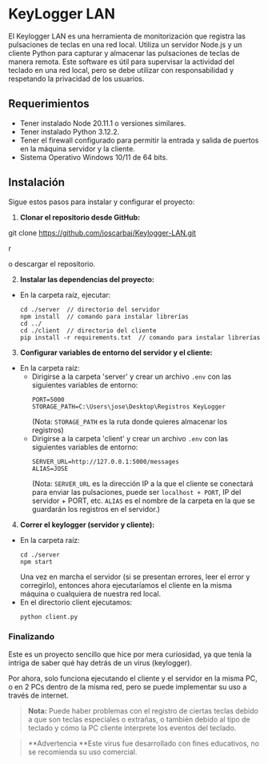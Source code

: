 # KeyLogger LAN

El Keylogger LAN es una herramienta de monitorización que registra las pulsaciones de teclas en una red local. Utiliza un servidor Node.js y un cliente Python para capturar y almacenar las pulsaciones de teclas de manera remota. Este software es útil para supervisar la actividad del teclado en una red local, pero se debe utilizar con responsabilidad y respetando la privacidad de los usuarios.

## Requerimientos

- Tener instalado Node 20.11.1 o versiones similares.
- Tener instalado Python 3.12.2.
- Tener el firewall configurado para permitir la entrada y salida de puertos en la máquina servidor y la cliente.
- Sistema Operativo Windows 10/11 de 64 bits.

## Instalación

Sigue estos pasos para instalar y configurar el proyecto:

1. **Clonar el repositorio desde GitHub:** 

git clone https://github.com/joscarbaj/Keylogger-LAN.git

r

o descargar el repositorio.

2. **Instalar las dependencias del proyecto:**
- En la carpeta raíz, ejecutar:
  ```
  cd ./server  // directorio del servidor
  npm install  // comando para instalar librerías
  cd ../
  cd ./client  // directorio del cliente
  pip install -r requirements.txt  // comando para instalar librerías
  ```

3. **Configurar variables de entorno del servidor y el cliente:**
- En la carpeta raíz:
  - Dirigirse a la carpeta 'server' y crear un archivo `.env` con las siguientes variables de entorno:
    ```
    PORT=5000
    STORAGE_PATH=C:\Users\jose\Desktop\Registros KeyLogger
    ```
    (Nota: `STORAGE_PATH` es la ruta donde quieres almacenar los registros)
  - Dirigirse a la carpeta 'client' y crear un archivo `.env` con las siguientes variables de entorno:
    ```
    SERVER_URL=http://127.0.0.1:5000/messages
    ALIAS=JOSE
    ```
    (Nota: `SERVER_URL` es la dirección IP a la que el cliente se conectará para enviar las pulsaciones, puede ser `localhost + PORT`, IP del servidor + PORT, etc. `ALIAS` es el nombre de la carpeta en la que se guardarán los registros en el servidor.)

4. **Correr el keylogger (servidor y cliente):**
- En la carpeta raíz:
  ```
  cd ./server
  npm start
  ```
  Una vez en marcha el servidor (si se presentan errores, leer el error y corregirlo), entonces ahora ejecutaríamos el cliente en la misma máquina o cualquiera de nuestra red local.
- En el directorio client ejecutamos:
  ```
  python client.py
  ```

### Finalizando

Este es un proyecto sencillo que hice por mera curiosidad, ya que tenía la intriga de saber qué hay detrás de un virus (keylogger).

Por ahora, solo funciona ejecutando el cliente y el servidor en la misma PC, o en 2 PCs dentro de la misma red, pero se puede implementar su uso a través de internet.

> **Nota:** Puede haber problemas con el registro de ciertas teclas debido a que son teclas especiales o extrañas, o también debido al tipo de teclado y cómo la PC cliente interprete los eventos del teclado.


>**Advertencia **Este virus fue desarrollado con fines educativos, no se recomienda su uso comercial.